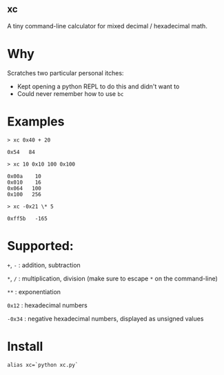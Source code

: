## xc

A tiny command-line calculator for mixed decimal / hexadecimal math.

# Why

Scratches two particular personal itches:

* Kept opening a python REPL to do this and didn't want to
* Could never remember how to use `bc`

# Examples

```
> xc 0x40 + 20

0x54   84
```

```
> xc 10 0x10 100 0x100

0x00a    10
0x010    16
0x064   100
0x100   256
```

```
> xc -0x21 \* 5

0xff5b   -165
```

# Supported:

`+`, `-` : addition, subtraction

`*`, `/` : multiplication, division (make sure to escape `*` on the command-line)

`**` : exponentiation

`0x12` : hexadecimal numbers

`-0x34` : negative hexadecimal numbers, displayed as unsigned values

# Install

```
alias xc=`python xc.py`
```
